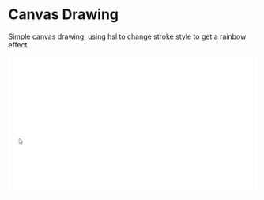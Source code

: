 # Canvas Drawing

Simple canvas drawing, using hsl to change stroke style to get a rainbow effect

![](overview.gif)